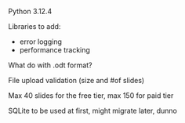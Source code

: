 Python 3.12.4

Libraries to add:
- error logging
- performance tracking

What do with .odt format? 

File upload validation (size and #of slides)

Max 40 slides for the free tier, max 150 for paid tier

SQLite to be used at first, might migrate later, dunno 
